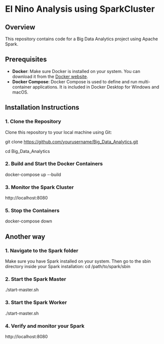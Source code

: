 # El Nino Analysis using SparkCluster

## Overview
This repository contains code for a Big Data Analytics project using Apache Spark.

## Prerequisites

- **Docker**: Make sure Docker is installed on your system. You can download it from the [Docker website](https://www.docker.com/get-started).
- **Docker Compose**: Docker Compose is used to define and run multi-container applications. It is included in Docker Desktop for Windows and macOS.

## Installation Instructions

### 1. Clone the Repository

Clone this repository to your local machine using Git:

git clone https://github.com/yourusername/Big_Data_Analytics.git

cd Big_Data_Analytics

### 2. Build and Start the Docker Containers
docker-compose up --build

### 3. Monitor the Spark Cluster
http://localhost:8080

### 5. Stop the Containers
docker-compose down

## Another way
### 1. Navigate to the Spark folder
Make sure you have Spark installed on your system. Then go to the sbin directory inside your Spark installation:
cd /path/to/spark/sbin

### 2. Start the Spark Master
./start-master.sh

### 3. Start the Spark Worker
./start-master.sh

### 4. Verify and monitor your Spark
http://localhost:8080



